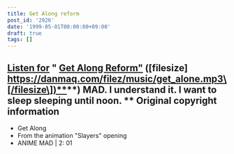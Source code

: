```yaml
---
title: Get Along reform
post_id: '2926'
date: '1999-05-01T00:00:00+09:00'
draft: true
tags: []
---
```


## [Listen for](https://danmaq.com/filez/music/get_alone.mp3) " [Get Along Reform"](https://danmaq.com/filez/music/get_alone.mp3) (\[filesize\] [https://danmaq.com/filez/music/get_alone.mp3\[/filesize\])**](https://danmaq.com/filez/music/get_alone.mp3[/filesize])**) MAD. I understand it. I want to sleep sleeping until noon. ** Original copyright information

*   Get Along
*   From the animation "Slayers" opening
*   ANIME MAD | 2: 01
